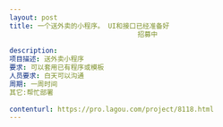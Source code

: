 ```yaml
---                
layout: post       
title: 一个送外卖的小程序。 UI和接口已经准备好
                                招募中
           
description: 
项目描述: 送外卖小程序
要求: 可以套用已有程序或模板
人员要求: 白天可以沟通
周期: 一周时间
其它:帮忙部署
     
contenturl: https://pro.lagou.com/project/8118.html      
---                 
```

